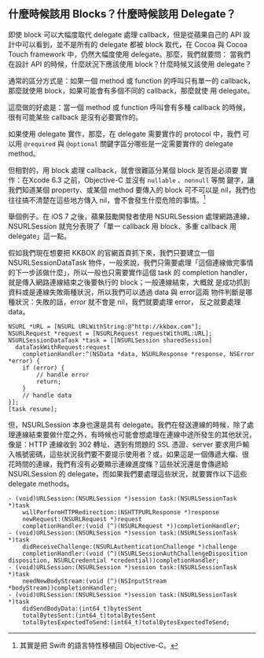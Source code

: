 什麼時候該用 Blocks？什麼時候該用 Delegate？
--------------------------------------------

即使 block 可以大幅度取代 delegate 處理 callback，但是從蘋果自己的 API
設計中可以看到，並不是所有的 delegate 都被 block 取代，在 Cocoa 與
Cocoa Touch framework 中，仍然大幅度使用 delegate。那麼，我們就要問：
當我們在設計 API 的時候，什麼狀況下應該使用 block？什麼時候又該使用
delegate？

通常的區分方式是：如果一個 method 或 function 的呼叫只有單一的
callback，那麼就使用 block，如果可能會有多個不同的 callback，那麼就使
用 delegate。

這麼做的好處是：當一個 method 或 function 呼叫會有多種 callback 的時候，
很有可能某些 callback 是沒有必要實作的。

如果使用 delegate 實作，那麼，在 delegate 需要實作的 protocol 中，我們
可以用 `@required` 與 `@optional` 關鍵字區分哪些是一定需要實作的
delegate method。

但相對的，用 block 處理 callback，就會很難區分某個 block 是否是必須要
實作：在Xcode 6.3 之前，Objective-C 並沒有 `nullable` 、`nonnull` 等關
鍵字，讓我們知道某個 property、或某個 method 要傳入的 block 可不可以是
nil，我們也往往搞不清楚在這些地方傳入 nil，會不會發生什麼危險的事情。[^1]

舉個例子。在 iOS 7 之後，蘋果鼓勵開發者使用 NSURLSession 處理網路連線，
NSURLSession 就充分表現了「單一 callback 用 block、多重 callback 用
delegate」這一點。

假如我們現在想要把 KKBOX 的官網首頁抓下來，我們只要建立一個
NSURLSessionDataTask 物件，一般來說，我們只需要處理「這個連線做完事情
的下一步該做什麼」，所以一般也只需要實作這個 task 的 completion
handler，就是傳入網路連線結束之後要執行的 block；一般連線結束，大概就
是成功抓到資料或是連線失敗兩種狀況，所以我們可以透過 data 與 error這兩
物件判斷是哪種狀況：失敗的話，error 就不會是 nil，我們就要處理 error，
反之就要處理 data。

``` objc
NSURL *URL = [NSURL URLWithString:@"http://kkbox.com"];
NSURLRequest *request = [NSURLRequest requestWithURL:URL];
NSURLSessionDataTask *task = [[NSURLSession sharedSession]
  dataTaskWithRequest:request
    completionHandler:^(NSData *data, NSURLResponse *response, NSError *error) {
	if (error) {
		// handle error
		return;
	}
	// handle data
}];
[task resume];
```

但，NSURLSession 本身也還是具有 delegate。我們在發送連線的時候，除了處
理連線結束要做什麼之外，有時候也可能會想處理在連線中途所發生的其他狀況，
像是：HTTP 連線收到 302 轉址、遇到有問題的 SSL 憑證、server 要求用戶輸
入帳號密碼，這些狀況我們要不要提示使用者？或，如果這是一個傳遞大檔、很
花時間的連線，我們有沒有必要顯示連線進度條？這些狀況還是會傳遞給
NSURLSession 的 delegate，而如果我們要處理這些狀況，就要實作以下這些
delegate methods。

``` objc
- (void)URLSession:(NSURLSession *)session task:(NSURLSessionTask *)task
	willPerformHTTPRedirection:(NSHTTPURLResponse *)response
	newRequest:(NSURLRequest *)request
	completionHandler:(void (^)(NSURLRequest *))completionHandler;
- (void)URLSession:(NSURLSession *)session task:(NSURLSessionTask *)task
	didReceiveChallenge:(NSURLAuthenticationChallenge *)challenge
	completionHandler:(void (^)(NSURLSessionAuthChallengeDisposition disposition, NSURLCredential *credential))completionHandler;
- (void)URLSession:(NSURLSession *)session task:(NSURLSessionTask *)task
	needNewBodyStream:(void (^)(NSInputStream *bodyStream))completionHandler;
- (void)URLSession:(NSURLSession *)session task:(NSURLSessionTask *)task
	didSendBodyData:(int64_t)bytesSent
	totalBytesSent:(int64_t)totalBytesSent
	totalBytesExpectedToSend:(int64_t)totalBytesExpectedToSend;
```

[^1]: 其實是把 Swift 的語言特性移植回 Objective-C。
